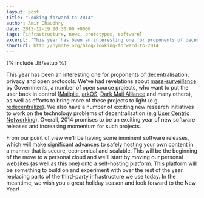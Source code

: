 ```yaml
---
layout: post
title: "Looking forward to 2014"
author: Amir Chaudhry
date: 2013-12-19 20:30:00 +0000
tags: [infrastructure, news, prototypes, software]
excerpt: "This year has been an interesting one for proponents of decentralisation, privacy and open protocols.  We've had revelations about mass-surveillance by Governments, a number of open source projects, who want to put the user back in control, as well as efforts to bring more of these projects to light. We also have a number of exciting new research initiatives to work on the technology problems of decentralisation. Overall, 2014 promises to be an exciting year of new software releases and increasing momentum for such projects."
shorturl: http://nymote.org/blog/looking-forward-to-2014
---
```

{% include JB/setup %}

This year has been an interesting one for proponents of decentralisation, 
privacy and open protocols.  We've had revelations about 
[mass-surveillance][guardian-nsa] by Governments, a number of open source 
projects, who want to put the user back in control ([Mailpile][], [arkOS][], 
[Dark Mail Alliance][dark-mail] and many others), as well as efforts to 
bring more of these projects to light (e.g. [redecentralize][]). We also 
have a number of exciting new research initiatives to work on the technology 
problems of decentralisation (e.g [User Centric Networking][UCN]). Overall, 
2014 promises to be an exciting year of new software releases and increasing 
momentum for such projects.

From our point of view we'll be having some imminent software releases, 
which will make significant advances to safely hosting your own content in a 
manner that is secure, economical and scalable. This will be the beginning 
of the move to a personal cloud and we'll start by moving our personal 
websites (as well as this one) onto a self-hosting platform.  This platform 
will be something to build on and experiment with over the rest of the year, 
replacing parts of the third-party infrastructure we use today. In the 
meantime, we wish you a great holiday season and look forward to the New 
Year!


[guardian-nsa]: http://www.theguardian.com/world/the-nsa-files
[Mailpile]: https://www.mailpile.is
[arkOS]: https://arkos.io
[dark-mail]: http://darkmail.info
[redecentralize]: http://redecentralize.org
[UCN]: http://usercentricnetworking.eu]
